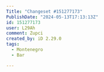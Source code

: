 ```yaml
---
Title: "Changeset #151277173"
PublishDate: "2024-05-13T17:13:13Z"
id: 151277173
user: L29Ah
comment: Zupci
created_by: iD 2.29.0
tags:
  - Montenegro
  - Bar

---
```

